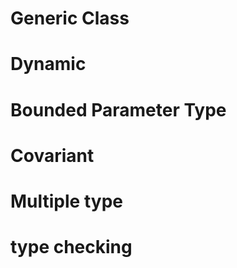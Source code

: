 # Generic Class


# Dynamic

# Bounded Parameter Type

# Covariant

# Multiple type

# type checking